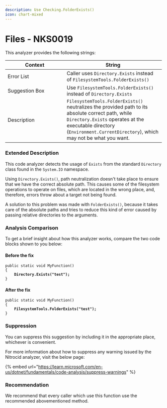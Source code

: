 ```yaml
---
description: Use Checking.FolderExists()
icon: chart-mixed
---
```


# Files - NKS0019

This analyzer provides the following strings:

<table><thead><tr><th width="174">Context</th><th>String</th></tr></thead><tbody><tr><td>Error List</td><td>Caller uses <code>Directory.Exists</code> instead of <code>FilesystemTools.FolderExists()</code></td></tr><tr><td>Suggestion Box</td><td>Use <code>FilesystemTools.FolderExists()</code> instead of <code>Directory.Exists</code></td></tr><tr><td>Description</td><td><code>FilesystemTools.FolderExists()</code> neutralizes the provided path to its absolute correct path, while <code>Directory.Exists</code> operates at the executable directory (<code>Environment.CurrentDirectory</code>), which may not be what you want.</td></tr></tbody></table>

### Extended Description

This code analyzer detects the usage of `Exists` from the standard `Directory` class found in the `System.IO` namespace.

Using `Directory.Exists()`, path neutralization doesn't take place to ensure that we have the correct absolute path. This causes some of the filesystem operations to operate on files, which are located in the wrong place, and, therefore, errors throw about a target not being found.

A solution to this problem was made with `FolderExists()`, because it takes care of the absolute paths and tries to reduce this kind of error caused by passing relative directories to the arguments.

### Analysis Comparison

To get a brief insight about how this analyzer works, compare the two code blocks shown to you below:

#### Before the fix

<pre class="language-csharp" data-title="Somewhere in your mod code..." data-line-numbers><code class="lang-csharp">public static void MyFunction()
{
<strong>    Directory.Exists("test");
</strong>}
</code></pre>

#### After the fix

<pre class="language-csharp" data-title="Somewhere in your mod code..." data-line-numbers><code class="lang-csharp">public static void MyFunction()
{
<strong>    FilesystemTools.FolderExists("test");
</strong>}
</code></pre>

### Suppression

You can suppress this suggestion by including it in the appropriate place, whichever is convenient.

For more information about how to suppress any warning issued by the Nitrocid analyzer, visit the below page:

{% embed url="https://learn.microsoft.com/en-us/dotnet/fundamentals/code-analysis/suppress-warnings" %}

### Recommendation

We recommend that every caller which use this function use the recommended abovementioned method.
